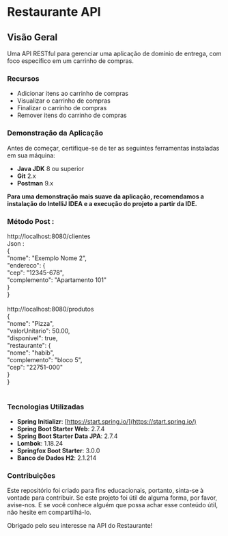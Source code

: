 # Restaurante API

## Visão Geral
Uma API RESTful para gerenciar uma aplicação de domínio de entrega, com foco específico em um carrinho de compras.

### Recursos
- Adicionar itens ao carrinho de compras
- Visualizar o carrinho de compras
- Finalizar o carrinho de compras
- Remover itens do carrinho de compras

### Demonstração da Aplicação
Antes de começar, certifique-se de ter as seguintes ferramentas instaladas em sua máquina:

- **Java JDK** 8 ou superior
- **Git** 2.x
- **Postman** 9.x

**Para uma demonstração mais suave da aplicação, recomendamos a instalação do IntelliJ IDEA e a execução do projeto a partir da IDE.**

### Método Post :</br>
http://localhost:8080/clientes </br>
Json : </br>
{</br>
    "nome": "Exemplo Nome 2",</br>
    "endereco": {</br>
        "cep": "12345-678",</br>
        "complemento": "Apartamento 101"</br>
    }</br>
}</br></br>
http://localhost:8080/produtos </br>
{ </br>
    "nome": "Pizza", </br>
    "valorUnitario": 50.00, </br>
    "disponivel": true, </br>
    "restaurante": { </br>
        "nome": "habib", </br>
        "complemento": "bloco 5", </br>
        "cep": "22751-000" </br>
    } </br>
} </br> </br>


### Tecnologias Utilizadas
- **Spring Initializr**: [https://start.spring.io/](https://start.spring.io/)
- **Spring Boot Starter Web**: 2.7.4
- **Spring Boot Starter Data JPA**: 2.7.4
- **Lombok**: 1.18.24
- **Springfox Boot Starter**: 3.0.0
- **Banco de Dados H2**: 2.1.214

### Contribuições
Este repositório foi criado para fins educacionais, portanto, sinta-se à vontade para contribuir. Se este projeto foi útil de alguma forma, por favor, avise-nos. E se você conhece alguém que possa achar esse conteúdo útil, não hesite em compartilhá-lo.

Obrigado pelo seu interesse na API do Restaurante!
